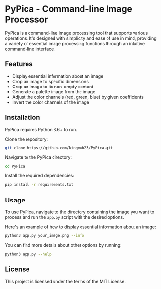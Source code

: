 # PyPica - Command-line Image Processor 

PyPica is a command-line image processing tool that supports various operations. It's designed with simplicity and ease of use in mind, providing a variety of essential image processing functions through an intuitive command-line interface.

## Features

- Display essential information about an image
- Crop an image to specific dimensions
- Crop an image to its non-empty content
- Generate a palette image from the image
- Adjust the color channels (red, green, blue) by given coefficients
- Invert the color channels of the image

## Installation

PyPica requires Python 3.6+ to run.

Clone the repository:

```bash
git clone https://github.com/kingmob23/PyPica.git
```

Navigate to the PyPica directory:

```bash
cd PyPica
```

Install the required dependencies:

```bash
pip install -r requirements.txt
```

## Usage

To use PyPica, navigate to the directory containing the image you want to process and run the `app.py` script with the desired options.

Here's an example of how to display essential information about an image:

```bash
python3 app.py your_image.png --info
```

You can find more details about other options by running:

```bash
python3 app.py --help
```

## License

This project is licensed under the terms of the MIT License.
